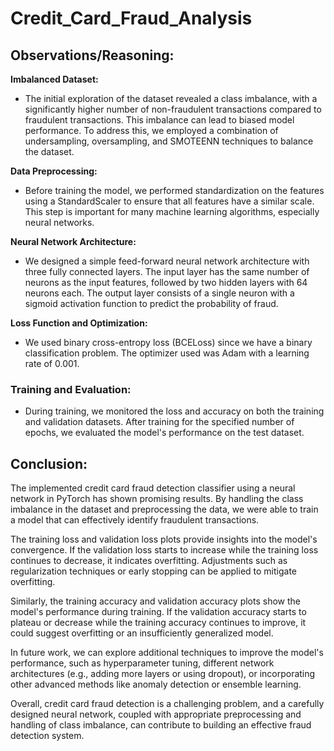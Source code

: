 # Credit_Card_Fraud_Analysis

## Observations/Reasoning:

**Imbalanced Dataset:**
- The initial exploration of the dataset revealed a class imbalance, with a significantly higher number of non-fraudulent transactions compared to fraudulent transactions. This imbalance can lead to biased model performance. To address this, we employed a combination of undersampling, oversampling, and SMOTEENN techniques to balance the dataset.

**Data Preprocessing:** 
- Before training the model, we performed standardization on the features using a StandardScaler to ensure that all features have a similar scale. This step is important for many machine learning algorithms, especially neural networks.

**Neural Network Architecture:**
- We designed a simple feed-forward neural network architecture with three fully connected layers. The input layer has the same number of neurons as the input features, followed by two hidden layers with 64 neurons each. The output layer consists of a single neuron with a sigmoid activation function to predict the probability of fraud.

**Loss Function and Optimization:**
- We used binary cross-entropy loss (BCELoss) since we have a binary classification problem. The optimizer used was Adam with a learning rate of 0.001.

### **Training and Evaluation:**
- During training, we monitored the loss and accuracy on both the training and validation datasets. After training for the specified number of epochs, we evaluated the model's performance on the test dataset.


## Conclusion:

The implemented credit card fraud detection classifier using a neural network in PyTorch has shown promising results. By handling the class imbalance in the dataset and preprocessing the data, we were able to train a model that can effectively identify fraudulent transactions.

The training loss and validation loss plots provide insights into the model's convergence. If the validation loss starts to increase while the training loss continues to decrease, it indicates overfitting. Adjustments such as regularization techniques or early stopping can be applied to mitigate overfitting.

Similarly, the training accuracy and validation accuracy plots show the model's performance during training. If the validation accuracy starts to plateau or decrease while the training accuracy continues to improve, it could suggest overfitting or an insufficiently generalized model.

In future work, we can explore additional techniques to improve the model's performance, such as hyperparameter tuning, different network architectures (e.g., adding more layers or using dropout), or incorporating other advanced methods like anomaly detection or ensemble learning.

Overall, credit card fraud detection is a challenging problem, and a carefully designed neural network, coupled with appropriate preprocessing and handling of class imbalance, can contribute to building an effective fraud detection system.
